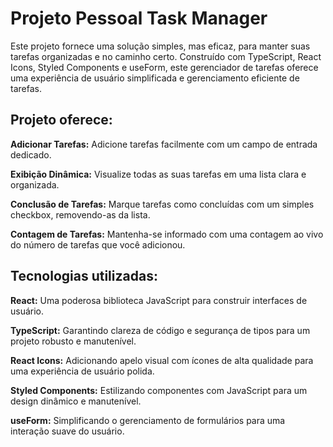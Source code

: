 # Projeto Pessoal Task Manager

Este projeto fornece uma solução simples, mas eficaz, para manter suas tarefas organizadas e no caminho certo. Construído com TypeScript, React Icons, Styled Components e useForm, este gerenciador de tarefas oferece uma experiência de usuário simplificada e gerenciamento eficiente de tarefas.

## Projeto oferece: 

**Adicionar Tarefas:** Adicione tarefas facilmente com um campo de entrada dedicado.

**Exibição Dinâmica:** Visualize todas as suas tarefas em uma lista clara e organizada.

**Conclusão de Tarefas:** Marque tarefas como concluídas com um simples checkbox, removendo-as da lista.

**Contagem de Tarefas:** Mantenha-se informado com uma contagem ao vivo do número de tarefas que você adicionou.

## Tecnologias utilizadas:

**React:** Uma poderosa biblioteca JavaScript para construir interfaces de usuário.

**TypeScript:** Garantindo clareza de código e segurança de tipos para um projeto robusto e manutenível.

**React Icons:** Adicionando apelo visual com ícones de alta qualidade para uma experiência de usuário polida.

**Styled Components:** Estilizando componentes com JavaScript para um design dinâmico e manutenível.

**useForm:** Simplificando o gerenciamento de formulários para uma interação suave do usuário.

